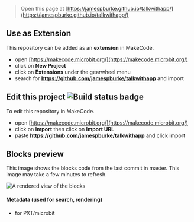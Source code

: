 
> Open this page at [https://jamespburke.github.io/talkwithapp/](https://jamespburke.github.io/talkwithapp/)

## Use as Extension

This repository can be added as an **extension** in MakeCode.

* open [https://makecode.microbit.org/](https://makecode.microbit.org/)
* click on **New Project**
* click on **Extensions** under the gearwheel menu
* search for **https://github.com/jamespburke/talkwithapp** and import

## Edit this project ![Build status badge](https://github.com/jamespburke/talkwithapp/workflows/MakeCode/badge.svg)

To edit this repository in MakeCode.

* open [https://makecode.microbit.org/](https://makecode.microbit.org/)
* click on **Import** then click on **Import URL**
* paste **https://github.com/jamespburke/talkwithapp** and click import

## Blocks preview

This image shows the blocks code from the last commit in master.
This image may take a few minutes to refresh.

![A rendered view of the blocks](https://github.com/jamespburke/talkwithapp/raw/master/.github/makecode/blocks.png)

#### Metadata (used for search, rendering)

* for PXT/microbit
<script src="https://makecode.com/gh-pages-embed.js"></script><script>makeCodeRender("{{ site.makecode.home_url }}", "{{ site.github.owner_name }}/{{ site.github.repository_name }}");</script>
